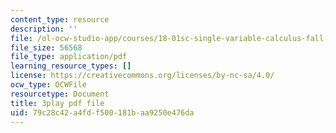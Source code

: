 ```yaml
---
content_type: resource
description: ''
file: /ol-ocw-studio-app/courses/18-01sc-single-variable-calculus-fall-2010/79c28c42a4fdf500181baa9250e476da_eHJuAByQf5A.pdf
file_size: 56568
file_type: application/pdf
learning_resource_types: []
license: https://creativecommons.org/licenses/by-nc-sa/4.0/
ocw_type: OCWFile
resourcetype: Document
title: 3play pdf file
uid: 79c28c42-a4fd-f500-181b-aa9250e476da
---
```

